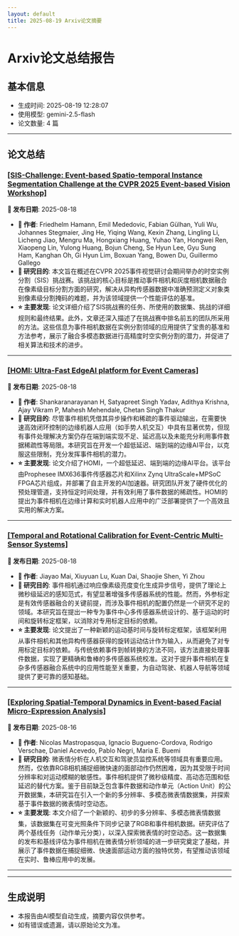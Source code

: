 ```yaml
---
layout: default
title: 2025-08-19 Arxiv论文摘要
---
```


# Arxiv论文总结报告

## 基本信息
- 生成时间: 2025-08-19 12:28:07
- 使用模型: gemini-2.5-flash
- 论文数量: 4 篇

---

## 论文总结

### [[SIS-Challenge: Event-based Spatio-temporal Instance Segmentation Challenge at the CVPR 2025 Event-based Vision Workshop]](http://arxiv.org/abs/2508.12813v1)
<!-- 2025-08-18 -->
**📅 发布日期**: 2025-08-18

*   **👥 作者**: Friedhelm Hamann, Emil Mededovic, Fabian Gülhan, Yuli Wu, Johannes Stegmaier, Jing He, Yiqing Wang, Kexin Zhang, Lingling Li, Licheng Jiao, Mengru Ma, Hongxiang Huang, Yuhao Yan, Hongwei Ren, Xiaopeng Lin, Yulong Huang, Bojun Cheng, Se Hyun Lee, Gyu Sung Ham, Kanghan Oh, Gi Hyun Lim, Boxuan Yang, Bowen Du, Guillermo Gallego
*   **🎯 研究目的**: 本文旨在概述在CVPR 2025事件视觉研讨会期间举办的时空实例分割（SIS）挑战赛。该挑战的核心目标是推动事件相机和灰度相机数据融合在像素级目标分割方面的研究，解决从异构传感器数据中准确预测定义对象类别像素级分割掩码的难题，并为该领域提供一个性能评估的基准。
*   **⭐ 主要发现**: 论文详细介绍了SIS挑战赛的任务、所使用的数据集、挑战的详细规则和最终结果。此外，文章还深入描述了在挑战赛中排名前五的团队所采用的方法。这些信息为事件相机数据在实例分割领域的应用提供了宝贵的基准和方法参考，展示了融合多模态数据进行高精度时空实例分割的潜力，并促进了相关算法和技术的进步。

---

### [[HOMI: Ultra-Fast EdgeAI platform for Event Cameras]](http://arxiv.org/abs/2508.12637v1)
<!-- 2025-08-18 -->
**📅 发布日期**: 2025-08-18

*   **👥 作者**: Shankaranarayanan H, Satyapreet Singh Yadav, Adithya Krishna, Ajay Vikram P, Mahesh Mehendale, Chetan Singh Thakur
*   **🎯 研究目的**: 尽管事件相机凭借其异步操作和稀疏的事件驱动输出，在需要快速高效闭环控制的边缘机器人应用（如手势人机交互）中具有显著优势，但现有事件处理解决方案仍存在端到端实现不足、延迟高以及未能充分利用事件数据稀疏性等局限。本研究旨在开发一个超低延迟、端到端的边缘AI平台，以克服这些限制，充分发挥事件相机的潜力。
*   **⭐ 主要发现**: 论文介绍了HOMI，一个超低延迟、端到端的边缘AI平台。该平台由Prophesee IMX636事件传感器芯片和Xilinx Zynq UltraScale+MPSoC FPGA芯片组成，并部署了自主开发的AI加速器。研究团队开发了硬件优化的预处理管道，支持恒定时间处理，并有效利用了事件数据的稀疏性。HOMI的提出为事件相机在边缘计算和实时机器人应用中的广泛部署提供了一个高效且实用的解决方案。

---

### [[Temporal and Rotational Calibration for Event-Centric Multi-Sensor Systems]](http://arxiv.org/abs/2508.12564v1)
<!-- 2025-08-18 -->
**📅 发布日期**: 2025-08-18

*   **👥 作者**: Jiayao Mai, Xiuyuan Lu, Kuan Dai, Shaojie Shen, Yi Zhou
*   **🎯 研究目的**: 事件相机通过响应像素级亮度变化生成异步信号，提供了理论上微秒级延迟的感知范式，有望显著增强多传感器系统的性能。然而，外参标定是有效传感器融合的关键前提，而涉及事件相机的配置仍然是一个研究不足的领域。本研究旨在提出一种专为事件中心多传感器系统设计的、基于运动的时间和旋转标定框架，以消除对专用标定目标的依赖。
*   **⭐ 主要发现**: 论文提出了一种新颖的运动基时间与旋转标定框架，该框架利用从事件相机和其他异构传感器获得的旋转运动估计作为输入，从而避免了对专用标定目标的依赖。与传统依赖事件到帧转换的方法不同，该方法直接处理事件数据，实现了更精确和鲁棒的多传感器系统校准。这对于提升事件相机在复杂多传感器融合系统中的应用性能至关重要，为自动驾驶、机器人导航等领域提供了更可靠的感知基础。

---

### [[Exploring Spatial-Temporal Dynamics in Event-based Facial Micro-Expression Analysis]](http://arxiv.org/abs/2508.11988v1)
<!-- 2025-08-16 -->
**📅 发布日期**: 2025-08-16

*   **👥 作者**: Nicolas Mastropasqua, Ignacio Bugueno-Cordova, Rodrigo Verschae, Daniel Acevedo, Pablo Negri, Maria E. Buemi
*   **🎯 研究目的**: 微表情分析在人机交互和驾驶员监控系统等领域具有重要应用。然而，仅依靠RGB相机捕捉细微快速的面部动作仍然困难，因为其受限于时间分辨率和对运动模糊的敏感性。事件相机提供了微秒级精度、高动态范围和低延迟的替代方案。鉴于目前缺乏包含事件数据和动作单元（Action Unit）的公开数据集，本研究旨在引入一个新的多分辨率、多模态微表情数据集，并探索基于事件数据的微表情时空动态。
*   **⭐ 主要发现**: 本文介绍了一个新颖的、初步的多分辨率、多模态微表情数据集，该数据集在可变光照条件下同步记录了RGB和事件相机数据。研究评估了两个基线任务（动作单元分类），以深入探索微表情的时空动态。这一数据集的发布和基线评估为事件相机在微表情分析领域的进一步研究奠定了基础，并展示了事件数据在捕捉细微、快速面部运动方面的独特优势，有望推动该领域在实时、鲁棒应用中的发展。

---

---

## 生成说明
- 本报告由AI模型自动生成，摘要内容仅供参考。
- 如有错误或遗漏，请以原始论文为准。
